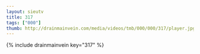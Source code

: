 ```yaml
--- 
layout: sieutv
title: 317
tags: ["000"]
thumb: http://drainmainvein.com/media/videos/tmb/000/000/317/player.jpg
---
```

{% include drainmainvein key="317" %} 
